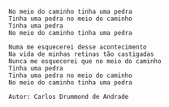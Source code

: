     No meio do caminho tinha uma pedra
    Tinha uma pedra no meio do caminho
    Tinha uma pedra
    No meio do caminho tinha uma pedra

    Numa me esquecerei desse acontecimento
    Na vida de minhas retinas tão castigadas
    Nunca me esquecerei que no meio do caminho
    Tinha uma pedra
    Tinha uma pedra no meio do caminho
    No meio do caminho tinha uma pedra

    Autor: Carlos Drummond de Andrade